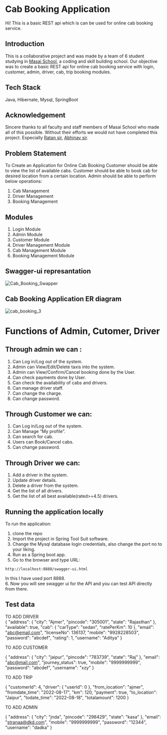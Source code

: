 # Cab Booking Application
Hi! This is a basic REST api which is can be used for online cab booking service.
## Introduction
This is a collaborative project and was made by a team of 6 student studying in [Masai School](https://www.masaischool.com/), a coding and skill building school. Our objective was to create a basic REST api for online cab booking service with login, customer, admin, driver, cab, trip booking modules.

## Tech Stack
Java, Hibernate, Mysql, SpringBoot

## Acknowledgement
Sincere thanks to all faculty and staff members of Masai School who made all of this possible. Without their efforts we would not have completed this project.
Especially [Ratan sir](https://www.linkedin.com/in/ratan-lal-gupta-79a4a7240/), [Abhinav sir](https://www.linkedin.com/in/abhinavgujral/).

## Problem Statement
To Create an Application for Online Cab Booking 
Customer should be able to view the list of available cabs.
Customer should be able to book cab for desired location from a certain location. 
Admin should be able to perform below operations:
1. Cab Management 
2. Driver Management
3. Booking Management

## Modules
1. Login Module
2. Admin Module
3. Customer Module
4. Driver Management Module
5. Cab Management Module
6. Booking Management Module


## Swagger-ui represantation
![Cab_Booking_Swapper](https://user-images.githubusercontent.com/68966858/185415047-fb410006-16e9-44f6-b7df-647b02491db8.jpg)

## Cab Booking Application ER diagram
![cab_booking_3](https://user-images.githubusercontent.com/68966858/185020617-92914a9c-b5e2-4b3b-aa36-dc6a26454cba.jpeg)

# Functions of Admin, Cutomer, Driver
## Through admin we can : 
1. Can Log in/Log out of the system.<br>
2. Admin can View/Edit/Delete taxis into the system.<br>
3. Admin can View/Confirm/Cancel booking done by the User.<br>
4. Can check payments done by User.<br>
5. Can check the availability of cabs and drivers.<br>
6. Can manage driver staff.<br>
7. Can change the charge.<br>
8. Can change password.<br>

## Through Customer we can:
1. Can Log in/Log out of the system.
2. Can Manage “My profile”.<br>
3. Can search for cab.<br>
4. Users can Book/Cancel cabs.<br>
5. Can change password.<br>

## Through Driver we can:
1. Add a driver in the system.
2. Update driver details.
3. Delete a driver from the system.
4. Get the list of all drivers.
5. Get the list of all best available(rated>=4.5) drivers.

## Running the application locally
To run the application:
1. clone the repo
2. Import the project in Spring Tool Suit software.
3. Change the Mysql database login credentials, also change the port no to your liking.
4. Run as a Spring boot app.
5. Go to the browser and type URL:
```
http://localhost:8888/swagger-ui.html
```
In this I have used port 8888.<br>
6. Now you will see swagger ui for the API and you can test API directly from there.
## Test data
TO ADD DRIVER<br>
{
  "address": {
    "city": "Ajmer",
    "pincode": "305001",
    "state": "Rajasthan"
  },
  "available": true,
  "cab": {
    "carType": "sedan",
    "ratePerKm": 10
  },
  "email": "abc@email.com",
  "licenseNo": 136137,
  "mobile": "9928228503",
  "password": "abcdef",
  "rating": 1,
  "username": "Aditya"
}

TO ADD CUSTOMER<br>

{
  "address": {
    "city": "jaipur",
    "pincode": "783739",
    "state": "Raj"
  },
  "email": "abc@mail.com",
  "journey_status": true,
  "mobile": "9999999999",
  "password": "abcdef",
  "username": "xzy"
}

TO ADD TRIP<br>

{
  "customerId": 4,
  "driver": {
    "userId": 0
  },
  "from_location": "ajmer",
  "fromdate_time": "2022-08-17",
  "km": 120,
  "payment": true,
  "to_location": "Jaipur",
  "todate_time": "2022-08-18",
  "totalamount": 1200
}

TO ADD ADMIN<br>

{
  "address": {
    "city": "jnda",
    "pincode": "298429",
    "state": "kasa"
  },
  "email": "stranaa@dkd.com",
  "mobile": "9999999999",
  "password": "12344",
  "username": "dadka"
}

